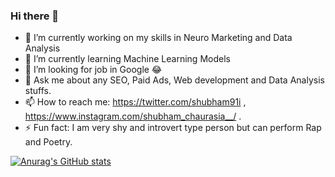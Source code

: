 ### Hi there 👋

- 🔭 I’m currently working on my skills in Neuro Marketing and Data Analysis
- 🌱 I’m currently learning Machine Learning Models 
- 🤔 I’m looking for job in Google 😂 
- 💬 Ask me about any SEO, Paid Ads, Web development and Data Analysis stuffs. 
- 📫 How to reach me: https://twitter.com/shubham91i , https://www.instagram.com/shubham_chaurasia__/ .
- ⚡ Fun fact: I am very shy and introvert type person but can perform Rap and Poetry.

[![Anurag's GitHub stats](https://github-readme-stats.vercel.app/api?username=shubham-chaurasia)](https://github.com/anuraghazra/github-readme-stats)
